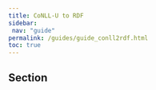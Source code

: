 ```yaml
---
title: CoNLL-U to RDF
sidebar:
 nav: "guide"
permalink: /guides/guide_conll2rdf.html
toc: true
---
```

## Section
